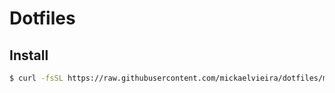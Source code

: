 # Dotfiles


## Install

```sh
$ curl -fsSL https://raw.githubusercontent.com/mickaelvieira/dotfiles/master/install/movein | bash
```
